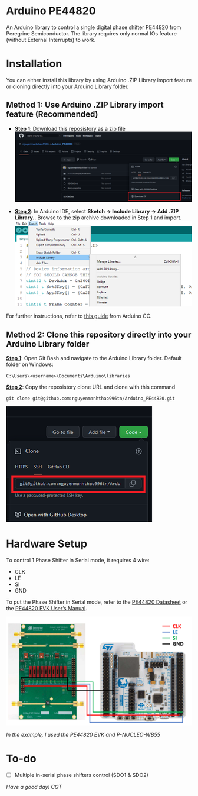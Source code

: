 # Arduino PE44820
An Arduino library to control a single digital phase shifter PE44820 from Peregrine Semiconductor. The library requires only normal IOs feature (without External Interrupts) to work.

# Installation
You can either install this library by using Arduino .ZIP Library import feature or cloning directly into your Arduino Library folder.

## Method 1: Use Arduino .ZIP Library import feature (Recommended)

* <b><u>Step 1</b></u>: Download this reposistory as a zip file
![download-repo-as-zip](docs/4.png)

* <b><u>Step 2</b></u>: In Arduino IDE, select <b>Sketch -> Include Library -> Add .ZIP Library..</b> Browse to the zip archive downloaded in Step 1 and import.
![import-zip-library](docs/5.png)

For further instructions, refer to [this guide](https://docs.arduino.cc/software/ide-v1/tutorials/installing-libraries) from Arduino CC.

## Method 2: Clone this repository directly into your Arduino Library folder

<b><u>Step 1</b></u>: Open Git Bash and navigate to the Arduino Library folder. Default folder on Windows:
```
C:\Users\<username>\Documents\Arduino\libraries
```

<b><u>Step 2</b></u>: Copy the reposistory clone URL and clone with this command
```
git clone git@github.com:nguyenmanhthao996tn/Arduino_PE44820.git
```
![copy-repo-url](docs/6.png)

# Hardware Setup

To control 1 Phase Shifter in Serial mode, it requires 4 wire:
- CLK
- LE
- SI
- GND

To put the Phase Shifter in Serial mode, refer to the [PE44820 Datasheet](https://www.psemi.com/pdf/datasheets/pe44820ds.pdf) or the [PE44820 EVK User’s Manual](https://www.psemi.com/pdf/eval_kit/manual/PE44820evk.pdf).

![hardware-wiring](docs/7.png)

<i>In the example, I used the PE44820 EVK and P-NUCLEO-WB55</i>

# To-do
- [ ] Multiple in-serial phase shifters control (SDO1 & SDO2)

<i>Have a good day! CGT</i>